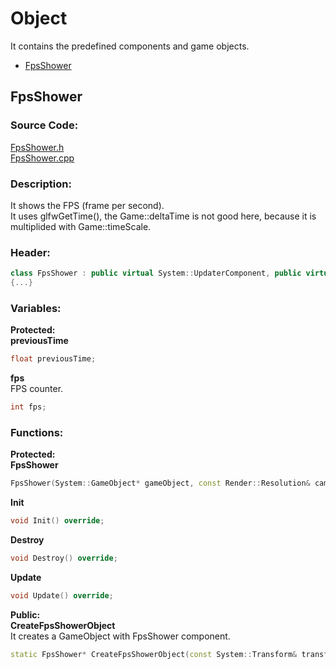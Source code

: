 # Object
It contains the predefined components and game objects.

- [FpsShower](Object.md#fpsshower)

##
## FpsShower
### Source Code:
[FpsShower.h](../../Learning2DEngine/Learning2DEngine/Object/FpsShower.h)  
[FpsShower.cpp](../../Learning2DEngine/Learning2DEngine/Object/FpsShower.cpp)

### Description:
It shows the FPS (frame per second).  
It uses glfwGetTime(), the Game::deltaTime is not good here, because it is multiplided with Game::timeScale.

### Header:
```cpp
class FpsShower : public virtual System::UpdaterComponent, public virtual UI::Text2DLateRenderer
{...}
```

### Variables:
**Protected:**  
**previousTime**
```cpp
float previousTime;
```

**fps**  
FPS counter.
```cpp
int fps;
```

### Functions:
**Protected:**  
**FpsShower**  
```cpp
FpsShower(System::GameObject* gameObject, const Render::Resolution& cameraResolution, const UI::FontSizePair& fontSizePair, int layer = 0, glm::vec3 color = glm::vec3(1.0f));
```

**Init**  
```cpp
void Init() override;
```

**Destroy**  
```cpp
void Destroy() override;
```

**Update**  
```cpp
void Update() override;
```

**Public:**  
**CreateFpsShowerObject**  
It creates a GameObject with FpsShower component.
```cpp
static FpsShower* CreateFpsShowerObject(const System::Transform& transform, const Render::Resolution& cameraResolution, const UI::FontSizePair& fontSizePair, int layer = 0, glm::vec3 color = glm::vec3(1.0f));
```